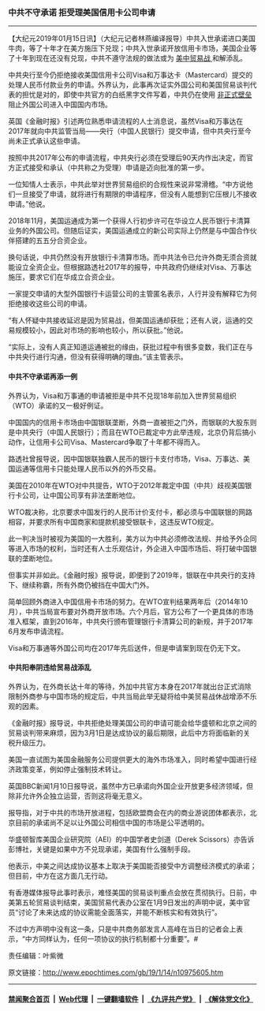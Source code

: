 ### 中共不守承诺 拒受理美国信用卡公司申请
------------------------

<p>
 【大纪元2019年01月15日讯】（大纪元记者林燕编译报导）中共入世承诺进口美国牛肉，等了十年才在美方施压下兑现；中共入世承诺开放信用卡市场，美国企业等了十年到现在还没有兑现，中共不遵守法规的做法或为
 <a href="http://www.epochtimes.com/gb/tag/%E7%BE%8E%E4%B8%AD%E8%B4%B8%E6%98%93%E6%88%98.html">
  美中贸易战
 </a>
 和解添乱。
</p>
<p>
 中共央行至今仍拒绝接收美国信用卡公司Visa和万事达卡（Mastercard）提交的处理人民币付款业务的申请。外界认为，此事再次证实外国公司和美国贸易谈判代表的担忧是对的，即使中共官方的白纸黑字文件写着，中共仍在使用
 <a href="http://www.epochtimes.com/gb/tag/%E9%9D%9E%E6%AD%A3%E5%BC%8F%E5%A3%81%E5%9E%92.html">
  非正式壁垒
 </a>
 阻止外国公司进入中国国内市场。
</p>
<p>
 英国《金融时报》引述两位熟悉申请流程的人士消息说，虽然Visa和万事达在2017年就向中共监管当局——央行（中国人民银行）提交申请，但中共央行至今尚未正式承认这些申请。
</p>
<p>
 按照中共2017年公布的申请流程，中共央行必须在受理后90天内作出决定，而官方正式接受和承认（中共称之为受理）申请是迈向批准的第一步。
</p>
<p>
 一位知情人士表示，中共此举对世界贸易组织的合规性来说非常滑稽。“中方说他们一旦接受了申请，就将进行有期限的申请程序，但没有人能想到它压根儿不接收申请。”他说。
</p>
<p>
 2018年11月，美国运通成为第一个获得人行初步许可在华设立人民币银行卡清算业务的外国公司。但随后证实，美国运通成立的新公司实际上仍然是与中国合作伙伴搭建的五五分合资企业。
</p>
<p>
 换句话说，中共仍然没有开放银行卡清算市场。而中共法令已允许外商无须合资就能设立全资企业。但根据路透社2017年的报导，中共政府仍继续对Visa、万事达施压，要求它们在华成立合资企业。
</p>
<p>
 一家提交申请的大型外国银行卡运营公司的主管匿名表示，人行并没有解释它为何拒绝接收这些公司的申请。
</p>
<p>
 “有人怀疑中共接收延迟是因为贸易战，但美国运通却获批；还有人说，运通的交易规模较小，因此对市场的影响也较小，所以获批。”他说。
</p>
<p>
 “实际上，没有人真正知道运通被批的缘由，获批过程中有很多变数，我们正在与中共央行进行沟通，但没有获得明确的理由。”该主管表示。
</p>
<h4>
 中共不守承诺再添一例
</h4>
<p>
 外界认为，Visa和万事通的申请被拒是中共不兑现18年前加入世界贸易组织（WTO）承诺的又一极好例证。
</p>
<p>
 中国国内的信用卡市场由中国银联垄断，外商一直被拒之门外，而银联的大股东则是中共央行（中国人民银行）；而且在WTO已裁定中方此举违规，北京仍背后搞小动作，让信用卡公司Visa、Mastercard争取了十年都不得而入。
</p>
<p>
 路透社曾报导说，因中国银联独霸人民币的银行卡支付市场，Visa、万事达、美国运通等信用卡只能处理人民币以外的外币交易。
</p>
<p>
 美国在2010年在WTO对中共提告，WTO于2012年裁定中国（中共）歧视美国银行卡公司，让中国公司享有非法垄断地位。
</p>
<p>
 WTO裁决称，北京要求中国发行的人民币计价支付卡，都必须与中国联银的网路相容，并要求所有中国商家和提款机接受银联卡，这违反WTO规定。
</p>
<p>
 此一判决当时被视为美国的一大胜利，美方以为中共必须修改法规、并给予外企同等进入市场的权利，当时还有人士乐观估计，外企进入中国市场后、将打破中国银联的垄断地位。
</p>
<p>
 但事实并非如此。《金融时报》报导说，即便到了2019年，银联在中共央行的支持下、继续称霸，所有外商仍被挡在中国大门外。
</p>
<p>
 简单回顾外商进入中国信用卡市场的努力。在WTO宣判结果两年后（2014年10月），中共当局宣布要对外商开放市场。六个月后，官方公布了一个更具体的市场准入框架，直到2016年，中共央行颁布管理银行卡清算公司的新规，并于2017年6月发布申请流程。
</p>
<p>
 Visa和万事通等外国公司均在2017年先后送件，但是申请案到现在仍无下文。
</p>
<h4>
 中共阳奉阴违给贸易战添乱
</h4>
<p>
 外界认为，在外商长达十年的等待，外加中共官方本身在2017年就出台正式消除限制外商参与中国市场的规定后，中共当局此举无疑将给中美贸易战休战增添不乐观的因素。
</p>
<p>
 《金融时报》报导说，中共拒绝处理美国公司的申请可能会给华盛顿和北京之间的贸易谈判带来麻烦，因为3月1日是达成协议的最后期限，此后中方将面临新的关税升级压力。
</p>
<p>
 美国一直试图为美国金融服务公司提供更大的海外市场准入，同时希望中国进行经济政策变革，例如停止强制技术转让。
</p>
<p>
 英国BBC新闻1月10日报导说，虽然中方已承诺向外国企业开放更多经济领域，但除非允许外企独立运营，否则这将毫无意义。
</p>
<p>
 报导指，对于中共的市场开放进程，包括欧盟商会在内的商业游说团体都表示，北京目前的承诺尚不足以让外国公司相信中国的市场是公平透明的。
</p>
<p>
 华盛顿智库美国企业研究院（AEI）的中国学者史剑道（Derek Scissors）亦告诉彭博社，关键是如果中方不兑现承诺，美国有什么强制手段。
</p>
<p>
 他表示，中美之间达成协议基本上取决于美国能否接受中方调整经济模式的承诺；但目前，中方在这方面几无行动。
</p>
<p>
 有香港媒体报导此事时表示，难怪美国的贸易谈判重点会放在贯彻执行。日前，中美第五轮贸易谈判结束，美国贸易代表办公室在1月9日发出的声明中说，美中官员“讨论了未来达成的协议需能全面落实，并能不断核实和有效执行”。
</p>
<p>
 不过中方声明中没有这一条，只是中共商务部发言人高峰在当日的记者会上表示，“中方同样认为，任何一项协议的执行机制都十分重要”。#
</p>
<p>
 责任编辑：叶紫微
</p>

原文链接：http://www.epochtimes.com/gb/19/1/14/n10975605.htm


------------------------
#### [禁闻聚合首页](https://github.com/gfw-breaker/banned-news/blob/master/README.md) &nbsp;|&nbsp; [Web代理](https://github.com/gfw-breaker/open-proxy/blob/master/README.md) &nbsp;|&nbsp; [一键翻墙软件](https://github.com/gfw-breaker/nogfw/blob/master/README.md) &nbsp;|&nbsp; [《九评共产党》](https://github.com/gfw-breaker/9ping.md/blob/master/README.md#九评之一评共产党是什么) &nbsp;|&nbsp; [《解体党文化》](https://github.com/gfw-breaker/jtdwh.md/blob/master/README.md#绪论)